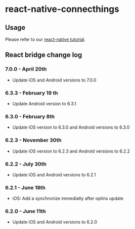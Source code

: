 # react-native-connecthings


## Usage

Please refer to our [react-native tutorial](https://docs.herow.io/sdk/6.2/ios/cross-platform-react-native.html).

## React bridge change log
### 7.0.0 - April 20th
- Update iOS and Android versions to 7.0.0

### 6.3.3 - February 19 th
- Update Android version to 6.3.1

### 6.3.0 - February 8th
- Update iOS version to 6.3.0 and Android versions to 6.3.0

### 6.2.3 - November 30th
- Update iOS version to 6.2.3 and Android versions to 6.2.2

### 6.2.2 - July 30th
- Update iOS and Android versions to 6.2.1

### 6.2.1 - June 18th
- iOS: Add a synchronize immediatly after optins update

### 6.2.0 - June 11th
- Update iOS and Android versions to 6.2.0


